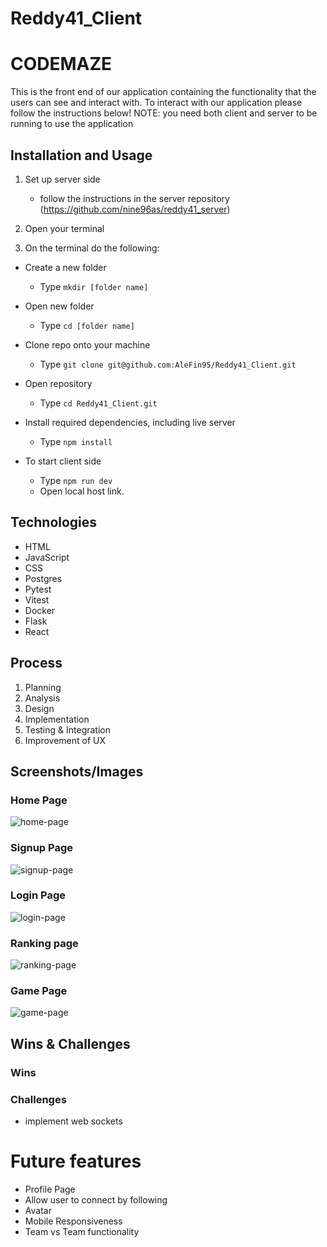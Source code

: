 # Reddy41_Client
# CODEMAZE

This is the front end of our application containing the functionality that the users can see
and interact with. To interact with our application please follow the instructions below!
NOTE: you need both client and server to be running to use the application

## Installation and Usage

1. Set up server side 
   - follow the instructions in the server repository (https://github.com/nine96as/reddy41_server)

2. Open your terminal

3. On the terminal do the following:

- Create a new folder
   - Type `mkdir [folder name]`

- Open new folder  
   - Type `cd [folder name]`

- Clone repo onto your machine
   - Type `git clone git@github.com:AleFin95/Reddy41_Client.git`

- Open repository 
   - Type `cd Reddy41_Client.git`

- Install required dependencies, including live server 
   - Type `npm install`

- To start client side
   - Type `npm run dev`
   - Open local host link.

## Technologies
- HTML
- JavaScript
- CSS
- Postgres
- Pytest
- Vitest
- Docker
- Flask
- React

## Process

1. Planning
2. Analysis
3. Design
4. Implementation
5. Testing & Integration
6. Improvement of UX

## Screenshots/Images

### Home Page
<img src="" alt="home-page" border="0">

### Signup Page
<img src="" alt="signup-page" border="0">

### Login Page
<img src="" alt="login-page" border="0">

### Ranking page
<img src="" alt="ranking-page" border="0">

### Game Page
<img src="" alt="game-page" border="0">

## Wins & Challenges

### Wins


### Challenges

- implement web sockets


# Future features

- Profile Page
- Allow user to connect by following
- Avatar
- Mobile Responsiveness
- Team vs Team functionality